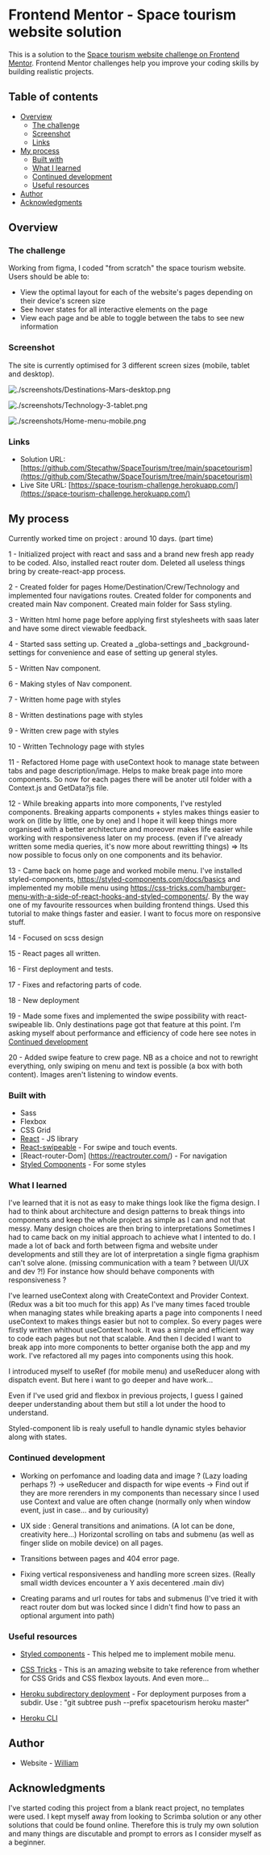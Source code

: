 # Frontend Mentor - Space tourism website solution

This is a solution to the [Space tourism website challenge on Frontend Mentor](https://www.frontendmentor.io/challenges/space-tourism-multipage-website-gRWj1URZ3). Frontend Mentor challenges help you improve your coding skills by building realistic projects. 

## Table of contents

- [Overview](#overview)
  - [The challenge](#the-challenge)
  - [Screenshot](#screenshot)
  - [Links](#links)
- [My process](#my-process)
  - [Built with](#built-with)
  - [What I learned](#what-i-learned)
  - [Continued development](#continued-development)
  - [Useful resources](#useful-resources)
- [Author](#author)
- [Acknowledgments](#acknowledgments)

## Overview

### The challenge

Working from figma, I coded "from scratch" the space tourism website.
Users should be able to:

- View the optimal layout for each of the website's pages depending on their device's screen size
- See hover states for all interactive elements on the page
- View each page and be able to toggle between the tabs to see new information

### Screenshot

The site is currently optimised for 3 different screen sizes (mobile, tablet and desktop).

![./screenshots/Destinations-Mars-desktop.png](./screenshots/Destinations-Mars-desktop.png)

![./screenshots/Technology-3-tablet.png](./screenshots/Technology-3-tablet.png)

![./screenshots/Home-menu-mobile.png](./screenshots/Home-menu-mobile.png)

### Links

- Solution URL: [https://github.com/Stecathw/SpaceTourism/tree/main/spacetourism](https://github.com/Stecathw/SpaceTourism/tree/main/spacetourism)
- Live Site URL: [https://space-tourism-challenge.herokuapp.com/](https://space-tourism-challenge.herokuapp.com/)

## My process

Currently worked time on project : around 10 days. (part time)

1 - Initialized project with react and sass and a brand new fresh app ready to be coded. Also, installed react router dom. 
Deleted all useless things bring by create-react-app process.

2 - Created folder for pages Home/Destination/Crew/Technology and implemented four navigations routes.
Created folder for components and created main Nav component.
Created main folder for Sass styling.

3 - Written html home page before applying first stylesheets with saas later and have some direct viewable feedback.

4 - Started sass setting up. Created a _globa-settings and _background-settings for convenience and ease of setting up general styles. 

5 - Written Nav component. 

6 - Making styles of Nav component.

7 - Written home page with styles

8 - Written destinations page with styles

9 - Written crew page with styles

10 - Written Technology page with styles

11 - Refactored Home page with useContext hook to manage state between tabs and page description/image. Helps to make break page into more components.
So now for each pages there will be anoter util folder with a Context.js and GetData?js file.

12 - While breaking apparts into more components, I've restyled components. Breaking apparts components + styles makes things easier to work on (litle by little, one by one) and I hope it will keep things more organised with a better architecture and moreover makes life easier while working with responsiveness later on my process. (even if I've already written some media queries, it's now more about rewritting things) => Its now possible to focus only on one components and its behavior.

13 - Came back on home page and worked mobile menu. I've installed styled-components, https://styled-components.com/docs/basics and implemented my mobile menu using https://css-tricks.com/hamburger-menu-with-a-side-of-react-hooks-and-styled-components/. By the way one of my favourite ressources when building frontend things.
Used this tutorial to make things faster and easier. I want to focus more on responsive stuff.

14 - Focused on scss design

15 - React pages all written.

16 - First deployment and tests.

17 - Fixes and refactoring parts of code.

18 - New deployment

19 - Made some fixes and implemented the swipe possibility with react-swipeable lib. Only destinations page got that feature at this point. I'm asking myself about performance and efficiency of code here see notes in [Continued development](#continued-development)

20 - Added swipe feature to crew page. NB as a choice and not to rewright everything, only swiping on menu and text is possible (a box with both content). Images aren't listening to window events.

### Built with

- Sass
- Flexbox
- CSS Grid
- [React](https://reactjs.org/) - JS library
- [React-swipeable](https://www.npmjs.com/package/react-swipeable) - For swipe and touch events.
- [React-router-Dom] (https://reactrouter.com/) - For navigation
- [Styled Components](https://styled-components.com/) - For some styles


### What I learned

I've learned that it is not as easy to make things look like the figma design. I had to think about architecture and design patterns to break things into components and keep the whole project as simple as I can and not that messy. Many design choices are then bring to interpretations Sometimes I had to came back on my initial approach to achieve what I intented to do. I made a lot of back and forth between figma and website under developments and still they are lot of interpretation a single figma graphism can't solve alone. (missing communication with a team ? between UI/UX and dev ?!) For instance how should behave components with responsiveness ?

I've learned useContext along with CreateContext and Provider Context. (Redux was a bit too much for this app)
As I've many times faced trouble when managing states while breaking aparts a page into components I need useContext to makes things easier but not to complex. 
So every pages were firstly written whithout useContext hook. It was a simple and efficient way to code each pages but not that scalable.
And then I decided I want to break app into more components to better organise both the app and my work. I've refactored all my pages into components using this hook.

I introduced myself to useRef (for mobile menu) and useReducer along with dispatch event. But here i want to go deeper and have work...

Even if I've used grid and flexbox in previous projects, I guess I gained deeper understanding about them but still a lot under the hood to understand. 

Styled-component lib is realy usefull to handle dynamic styles behavior along with states.

### Continued development


- Working on perfomance and loading data and image ? (Lazy loading perhaps ?)
  -> useReducer and dispacth for wipe events
  -> Find out if they are more rerenders in my components than necessary since I used use Context and value are often change (normally only when window event, just in case... and by curiousity)

- UX side : 
  General transitions and animations. (A lot can be done, creativity here...)
  Horizontal scrolling on tabs and submenu (as well as finger slide on mobile device) on all pages.

- Transitions between pages and 404 error page.

- Fixing vertical responsiveness and handling more screen sizes. (Really small width devices encounter a Y axis decentered .main div)

- Creating params and url routes for tabs and submenus (I've tried it with react router dom but was locked since I didn't find how to pass an optional argument into path)

### Useful resources

- [Styled components](https://styled-components.com/docs/basics) - This helped me to implement mobile menu.

- [CSS Tricks](https://css-tricks.com/snippets/css/complete-guide-grid/) - This is an amazing website to take reference from whether for CSS Grids and CSS flexbox layouts. And even more...

 - [Heroku subdirectory deployment](https://janessagarrow.com/blog/how-to-deploy-a-subdirectory-to-heroku/) - For deployment purposes from a subdir. Use : "git subtree push --prefix spacetourism heroku master"

 - [Heroku CLI](https://devcenter.heroku.com/articles/heroku-cli)


## Author

- Website - [William](https://mon-cv-en-ligne.herokuapp.com/)

## Acknowledgments

I've started coding this project from a blank react project, no templates were used. I kept myself away from looking to Scrimba solution or any other solutions that could be found online. 
Therefore this is truly my own solution and many things are discutable and prompt to errors as I consider myself as a beginner.
